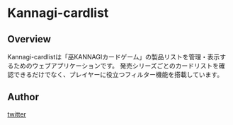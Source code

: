 # Kannagi-cardlist

## Overview
Kannagi-cardlistは「巫KANNAGIカードゲーム」の製品リストを管理・表示するためのウェブアプリケーションです。
発売シリーズごとのカードリストを確認できるだけでなく、プレイヤーに役立つフィルター機能を搭載しています。

## Author
[twitter](https://x.com/hanil524)
